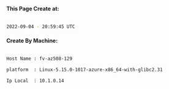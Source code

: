 
   
#### This Page Create at:

```bash

2022-09-04 - 20:59:45 UTC

```

#### Create By Machine:

```bash

Host Name : fv-az508-129

platform  : Linux-5.15.0-1017-azure-x86_64-with-glibc2.31

Ip Local  : 10.1.0.14

```

